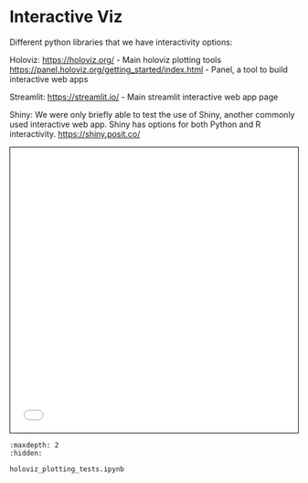 # Interactive Viz

Different python libraries that we have interactivity options:

Holoviz:
https://holoviz.org/ - Main holoviz plotting tools
https://panel.holoviz.org/getting_started/index.html - Panel, a tool to build interactive web apps

Streamlit:
https://streamlit.io/ - Main streamlit interactive web app page

Shiny:
We were only briefly able to test the use of Shiny, another commonly used interactive web app.
Shiny has options for both Python and R interactivity.
https://shiny.posit.co/


<iframe src="first_figure.html" width="100%" height="500" style="border:1px solid black;">  </iframe>

```{toctree}
:maxdepth: 2
:hidden:

holoviz_plotting_tests.ipynb
```

